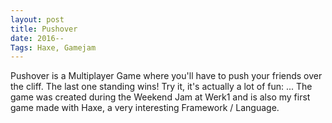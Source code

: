 ```yaml
---
layout: post
title: Pushover
date: 2016--
Tags: Haxe, Gamejam
---
```

Pushover is a Multiplayer Game where you'll have to push your friends over the cliff. The last one standing wins!
Try it, it's actually a lot of fun: ...
The game was created during the Weekend Jam at Werk1 and is also my first game made with Haxe, a very interesting Framework / Language.